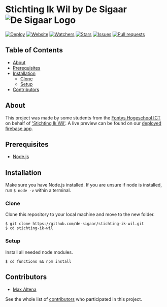 # Stichting Ik Wil by De Sigaar ![De Sigaar Logo](https://i.gyazo.com/2139de3348632e93be61757115a7e395.png)

[![Deploy](https://github.com/de-sigaar/stichting-ik-wil/workflows/Deploy/badge.svg)](https://github.com/de-sigaar/stichting-ik-wil/actions?query=workflow%3A%22Deploy%22)
[![Website](https://img.shields.io/website?down_color=red&down_message=offline&up_color=green&up_message=online&url=https%3A%2F%2Fstichting-ik-wil.web.app%2F)](https://stichting-ik-wil.web.app/)
[![Watchers](https://img.shields.io/github/watchers/de-sigaar/stichting-ik-wil)](https://github.com/de-sigaar/stichting-ik-wil/watchers)
[![Stars](https://img.shields.io/github/stars/de-sigaar/stichting-ik-wil)](https://github.com/de-sigaar/stichting-ik-wil/stargazers)
[![Issues](https://img.shields.io/github/issues/de-sigaar/stichting-ik-wil)](https://github.com/de-sigaar/stichting-ik-wil/issues)
[![Pull requests](https://img.shields.io/github/issues-pr/de-sigaar/stichting-ik-wil)](https://github.com/de-sigaar/stichting-ik-wil/pulls)

## Table of Contents

- [About](#about)
- [Prerequisites](#prerequisites)
- [Installation](#installation)
  - [Clone](#clone)
  - [Setup](#setup)
- [Contributors](#contributors)

## About

This project was made by some students from the [Fontys Hogeschool ICT](https://fontys.nl/hbo-ict/) on behalf of ['Stichting Ik Wil'](http://www.stichtingikwil.nl/).
A live preview can be found on our [deployed firebase app](https://stichting-ik-wil.web.app/).

## Prerequisites

- [Node.js](https://nodejs.org/)

## Installation

Make sure you have Node.js installed. If you are unsure if node is installed, run `$ node -v` within a terminal.

### Clone

Clone this repository to your local machine and move to the new folder.

```
$ git clone https://github.com/de-sigaar/stichting-ik-wil.git
$ cd stichting-ik-wil
```

### Setup

Install all needed node modules.

```
$ cd functions && npm install
```

## Contributors

- [Max Altena](https://github.com/MaxAltena)

See the whole list of [contributors](https://github.com/de-sigaar/stichting-ik-wil/contributors) who participated in this project.
